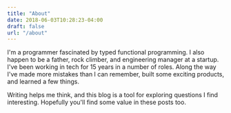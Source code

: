 ```yaml
---
title: "About"
date: 2018-06-03T10:28:23-04:00
draft: false
url: "/about"
---
```


I'm a programmer fascinated by typed functional programming. I also happen to be a father, rock climber, and engineering manager at a startup. I've been working in tech for 15 years in a number of roles. Along the way I've made more mistakes than I can remember, built some exciting products, and learned a few things.

Writing helps me think, and this blog is a tool for exploring questions I find interesting. Hopefully you'll find some value in these posts too.

